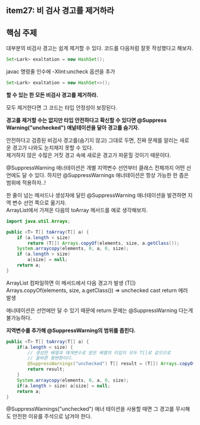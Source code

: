 ## item27: 비 검사 경고를 제거하라

## **핵심 주제**
대부분의 비검사 경고는 쉽게 제거할 수 있다. 코드를 다음처럼 잘못 작성했다고 해보자.

```java
Set<Lark> exaltation = new HashSet();
```

javac 명령줄 인수에 -Xlint:uncheck 옵션을 추가

```java
Set<Lark> exaltation = new HashSet<>();
```

**할 수 있는 한 모든 비검사 경고를 제거하라.**

모두 제거한다면 그 코드는 타입 안정성이 보장된다.

**경고를 제거할 수는 없지만 타입 안전하다고 확신할 수 있다면 @Suppress Warning("unchecked") 애넡테이션을 달아 경고를 숨기자.**

안전하다고 검증된 비검사 경고를(숨기지 않고) 그대로 두면, 진짜 문제를 알리는 새로운 경고가 나와도 눈치채지 못할 수 있다. <br/>
제거하지 않은 수많은 거짓 경고 속에 새로운 경고가 파묻힐 것이기 때문이다.

@SuppressWarning 애너테이션은 개별 지역변수 선언부터 클래스 전체까지 어떤 선언에도 달 수 있다. 하지만 @SuppressWarnings 애너테이션은 항상 가능한 한 좁은 범위에 적용하자..!

한 줄이 넘는 메서드나 생성자에 달린 @SuppressWarning 애너테이션을 발견하면 지역 변수 선언 쪽으로 옮기자. <br/>
ArrayList에서 가져온 다음의 toArray 메서드를 예로 생각해보자.

```java
import java.util.Arrays;

public <T> T[] toArray(T[] a) {
    if (a.length < size)
        return (T[]) Arrays.copyOf(elements, size, a.getClass());
    System.arraycopy(elements, 0, a, 0, size);
    if (a.length > size)
        a[size] = null;
    return a;
}
```

ArrayList 컴파일하면 이 메서드에서 다음 경고가 발생 (T[]) Arrays.copyOf(elements, size, a.getClass()) => unchecked cast return 에러 발생

애너테이션은 선언에만 달 수 있기 때문에 return 문에는 @SuppressWarning 다는게 불가능하다.

**지역변수를 추가해 @SuppressWarning의 범위를 좁힌다.**
```java
public <T> T[] toArray(T[] a) {
    if(a.length < size) {
        // 생성한 배열과 매개변수로 받은 배열의 타입이 모두 T[]로 같으므로
        // 올바른 형변환이다.
        @SuppressWarnings("unchecked") T[] result = (T[]) Arrays.copyOf(elments, size, a.getClass());
        return result;
    }
    System.arraycopy(elements, 0, a, 0, size);
    if(a.length > size) a[size] = null;
    return a;
}
```

@SuppressWarnings("unchecked") 애너 테이션을 사용할 때면 그 경고를 무시해도 안전한 이유를 주석으로 남겨야 한다.